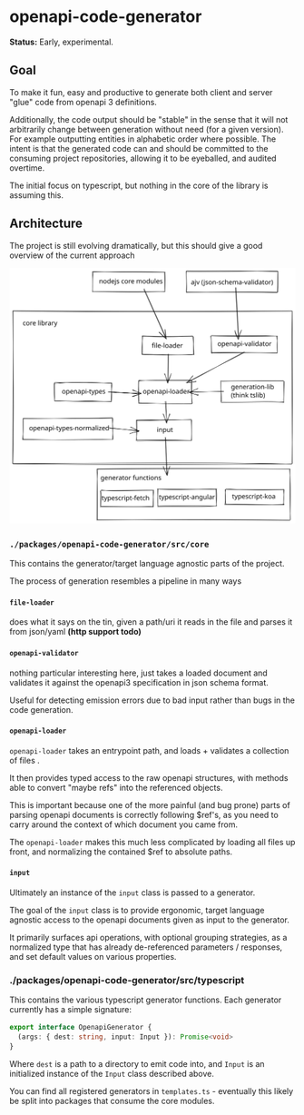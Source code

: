 # openapi-code-generator
**Status:** Early, experimental.

## Goal
To make it fun, easy and productive to generate both client and server "glue" 
code from openapi 3 definitions.

Additionally, the code output should be "stable" in the sense that it will not
arbitrarily change between generation without need (for a given version). For 
example outputting entities in alphabetic order where possible. The intent
is that the generated code can and should be committed to the consuming project
repositories, allowing it to be eyeballed, and audited overtime.

The initial focus on typescript, but nothing in the core of the library is assuming this.

## Architecture
The project is still evolving dramatically, but this should give a good overview 
of the current approach

![architecture](./architecture.svg)

### `./packages/openapi-code-generator/src/core`
This contains the generator/target language agnostic parts of the project.

The process of generation resembles a pipeline in many ways

#### `file-loader`
does what it says on the tin, given a path/uri it reads in the file and parses it from json/yaml
**(http support todo)**

#### `openapi-validator`
nothing particular interesting here, just takes a loaded document and validates it against
the openapi3 specification in json schema format.

Useful for detecting emission errors due to bad input rather than bugs in the code generation.

#### `openapi-loader`
`openapi-loader` takes an entrypoint path, and loads + validates a collection of files .

It then provides typed access to the raw openapi structures, with methods able to convert 
"maybe refs" into the referenced objects.

This is important because one of the more painful (and bug prone) parts of parsing openapi 
documents is correctly following $ref's, as you need to carry around the context of which
document you came from.

The `openapi-loader` makes this much less complicated by loading all files up front, and normalizing
the contained $ref to absolute paths.

#### `input`
Ultimately an instance of the `input` class is passed to a generator.

The goal of the `input` class is to provide ergonomic, target language agnostic access to
the openapi documents given as input to the generator.

It primarily surfaces api operations, with optional grouping strategies, as a normalized type
that has already de-referenced parameters / responses, and set default values on various properties.

### ./packages/openapi-code-generator/src/typescript
This contains the various typescript generator functions. Each generator currently has a simple
signature:

```typescript
export interface OpenapiGenerator {
  (args: { dest: string, input: Input }): Promise<void>
}
```

Where `dest` is a path to a directory to emit code into, and `Input` is an initialized instance
of the `Input` class described above.

You can find all registered generators in `templates.ts` - eventually this likely be split into
packages that consume the core modules.
